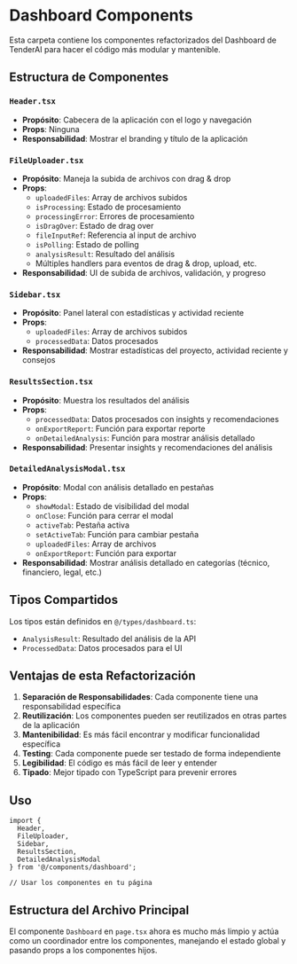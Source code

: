 # Dashboard Components

Esta carpeta contiene los componentes refactorizados del Dashboard de TenderAI para hacer el código más modular y mantenible.

## Estructura de Componentes

### `Header.tsx`
- **Propósito**: Cabecera de la aplicación con el logo y navegación
- **Props**: Ninguna
- **Responsabilidad**: Mostrar el branding y título de la aplicación

### `FileUploader.tsx`
- **Propósito**: Maneja la subida de archivos con drag & drop
- **Props**:
  - `uploadedFiles`: Array de archivos subidos
  - `isProcessing`: Estado de procesamiento
  - `processingError`: Errores de procesamiento
  - `isDragOver`: Estado de drag over
  - `fileInputRef`: Referencia al input de archivo
  - `isPolling`: Estado de polling
  - `analysisResult`: Resultado del análisis
  - Múltiples handlers para eventos de drag & drop, upload, etc.
- **Responsabilidad**: UI de subida de archivos, validación, y progreso

### `Sidebar.tsx`
- **Propósito**: Panel lateral con estadísticas y actividad reciente
- **Props**:
  - `uploadedFiles`: Array de archivos subidos
  - `processedData`: Datos procesados
- **Responsabilidad**: Mostrar estadísticas del proyecto, actividad reciente y consejos

### `ResultsSection.tsx`
- **Propósito**: Muestra los resultados del análisis
- **Props**:
  - `processedData`: Datos procesados con insights y recomendaciones
  - `onExportReport`: Función para exportar reporte
  - `onDetailedAnalysis`: Función para mostrar análisis detallado
- **Responsabilidad**: Presentar insights y recomendaciones del análisis

### `DetailedAnalysisModal.tsx`
- **Propósito**: Modal con análisis detallado en pestañas
- **Props**:
  - `showModal`: Estado de visibilidad del modal
  - `onClose`: Función para cerrar el modal
  - `activeTab`: Pestaña activa
  - `setActiveTab`: Función para cambiar pestaña
  - `uploadedFiles`: Array de archivos
  - `onExportReport`: Función para exportar
- **Responsabilidad**: Mostrar análisis detallado en categorías (técnico, financiero, legal, etc.)

## Tipos Compartidos

Los tipos están definidos en `@/types/dashboard.ts`:

- `AnalysisResult`: Resultado del análisis de la API
- `ProcessedData`: Datos procesados para el UI

## Ventajas de esta Refactorización

1. **Separación de Responsabilidades**: Cada componente tiene una responsabilidad específica
2. **Reutilización**: Los componentes pueden ser reutilizados en otras partes de la aplicación
3. **Mantenibilidad**: Es más fácil encontrar y modificar funcionalidad específica
4. **Testing**: Cada componente puede ser testado de forma independiente
5. **Legibilidad**: El código es más fácil de leer y entender
6. **Tipado**: Mejor tipado con TypeScript para prevenir errores

## Uso

```tsx
import {
  Header,
  FileUploader,
  Sidebar,
  ResultsSection,
  DetailedAnalysisModal
} from '@/components/dashboard';

// Usar los componentes en tu página
```

## Estructura del Archivo Principal

El componente `Dashboard` en `page.tsx` ahora es mucho más limpio y actúa como un coordinador entre los componentes, manejando el estado global y pasando props a los componentes hijos.
